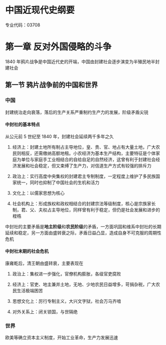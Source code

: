 # 中国近现代史纲要

专业代码：03708

# 第一章 反对外国侵略的斗争

1840 年鸦片战争是中国近代史的开端，中国由封建社会逐步演变为半殖民地半封建社会

## 第一节 鸦片战争前的中国和世界

### 中国

封建统治走向衰落，落后的生产关系严重制约生产力的发展，阶级矛盾尖锐

#### 中封社的基本特点

从公元前 5 世纪至 1840 年，封建社会延续两千多年之久

1. 经济上：封建土地所有制占主导地位，皇、贵、官、地占有大量土地，广大农民则相反，还需缴纳高额地租。小农经济为基本生产结构，主要特征是个体家庭为单位与家庭手工业相结合的自给自足的自然经济，这曾有利于封建社会经济发展和社会稳定，但又束缚了生产力，对信道生产方式有较强的排斥力

2. 政治上：实行高度中央集权的封建君主专制制度，一定程度上维护了多民族国家统一，同时也抑制了中国社会的生机和活力

3. 文化上：以儒家思想为核心

4. 社会机构上：形成族权和政权相结合的封建宗法等级制度，核心是宗族家长制，君、父、夫权占主导地位，同样曾有利于稳定，但仍是社会发展和进步的桎梏

中封社的主要矛盾是**地主阶级**和**农民阶级**的矛盾，一方面巩固和维系中封社的长期延续和稳定，另一方面由盛转衰之际，矛盾日益凸显，造成自身不可克服的周期性危机

#### 中封社末期的社会危机

康雍乾后，清王朝由盛转衰，主要表现在

1. 政治上：集权进一步强化，官僚机构膨胀，各级官吏腐败

2. 经济上：官吏、地主兼并土地，无地、少地农民日益增多，苛捐杂税，广大农民生活极端困苦

3. 思想文化上：厉行专制主义，大兴文字狱，社会万马齐喑

4. 对外关系上：闭关锁国，与世隔绝

### 世界

欧美等确立资本主义制度，开始工业革命，生产力发展迅速